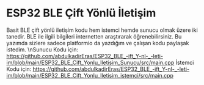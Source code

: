 # ESP32 BLE Çift Yönlü İletişim
Basit BLE çift yönlü iletişim kodu hem istemci hemde sunucu olmak üzere iki tanedir. BLE ile ilgili bilgileri internetten araştırarak öğrenebilirsiniz. Bu yazımda sizlere sadece platformio da yazdığım ve çalışan kodu paylaşak istedim.
\nSunucu Kodu için:
https://github.com/abdulkadirEras/ESP32_BLE_-ift_Y-nl-_-leti-im/blob/main/ESP32_BLE_Cift_Yonlu_Iletisim_Sunucu/src/main.cpp
İstemci Kodu için:
https://github.com/abdulkadirEras/ESP32_BLE_-ift_Y-nl-_-leti-im/blob/main/ESP32_BLE_Cift_Yonlu_Iletisim_istemci/src/main.cpp
